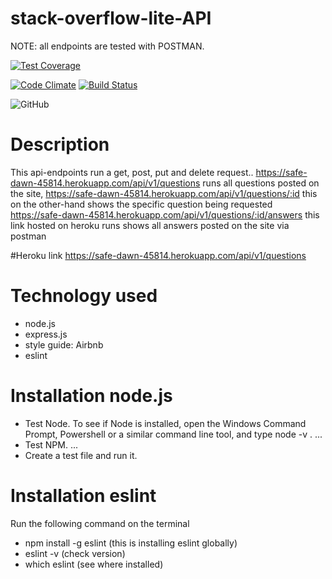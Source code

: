 # stack-overflow-lite-API
NOTE: all endpoints are tested with POSTMAN.

[![Test Coverage](https://api.codeclimate.com/v1/badges/a99a88d28ad37a79dbf6/test_coverage)](https://codeclimate.com/github/codeclimate/codeclimate/test_coverage)

[![Code Climate](https://codeclimate.com/github/cloudfoundry/membrane.png)](https://codeclimate.com/github/cloudfoundry/membrane)
[![Build Status](https://travis-ci.org/cloudfoundry/membrane.png)](https://travis-ci.org/cloudfoundry/membrane)


![GitHub](https://img.shields.io/github/license/mashape/apistatus.svg)

# Description
This api-endpoints run a get, post, put and delete request..
https://safe-dawn-45814.herokuapp.com/api/v1/questions runs all questions posted on the site,
https://safe-dawn-45814.herokuapp.com/api/v1/questions/:id this on the other-hand shows the specific question being requested
https://safe-dawn-45814.herokuapp.com/api/v1/questions/:id/answers this link hosted on heroku runs shows all answers posted on the site via postman 

#Heroku link
https://safe-dawn-45814.herokuapp.com/api/v1/questions

# Technology used
- node.js
- express.js
- style guide: Airbnb
- eslint

# Installation node.js
- Test Node. To see if Node is installed, open the Windows Command Prompt, Powershell or a similar command line tool, and type node -v . ...
- Test NPM. ...
- Create a test file and run it.

# Installation eslint
Run the following command on the terminal
- npm install -g eslint (this is installing eslint globally)
- eslint -v (check version)
- which eslint (see where installed)
